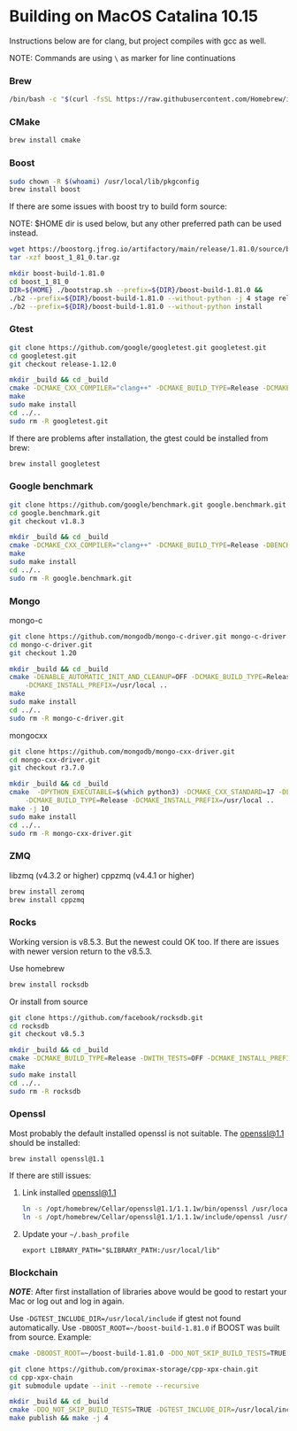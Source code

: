 # Building on MacOS Catalina 10.15

Instructions below are for clang, but project compiles with gcc as well.

NOTE: Commands are using `\` as marker for line continuations

### Brew

```sh
/bin/bash -c "$(curl -fsSL https://raw.githubusercontent.com/Homebrew/install/master/install.sh)"
```

### CMake

```sh
brew install cmake
```

### Boost

```sh
sudo chown -R $(whoami) /usr/local/lib/pkgconfig
brew install boost
```

If there are some issues with boost try to build form source:

NOTE: $HOME dir is used below, but any other preferred path can be used instead.
```sh
wget https://boostorg.jfrog.io/artifactory/main/release/1.81.0/source/boost_1_81_0.tar.gz
tar -xzf boost_1_81_0.tar.gz

mkdir boost-build-1.81.0
cd boost_1_81_0
DIR=${HOME} ./bootstrap.sh --prefix=${DIR}/boost-build-1.81.0 &&
./b2 --prefix=${DIR}/boost-build-1.81.0 --without-python -j 4 stage release &&
./b2 --prefix=${DIR}/boost-build-1.81.0 --without-python install
```

### Gtest

```sh
git clone https://github.com/google/googletest.git googletest.git
cd googletest.git
git checkout release-1.12.0

mkdir _build && cd _build
cmake -DCMAKE_CXX_COMPILER="clang++" -DCMAKE_BUILD_TYPE=Release -DCMAKE_POSITION_INDEPENDENT_CODE=ON ..
make
sudo make install
cd ../..
sudo rm -R googletest.git
```

If there are problems after installation, the gtest could be installed from brew:

```sh
brew install googletest
```

### Google benchmark

```sh
git clone https://github.com/google/benchmark.git google.benchmark.git
cd google.benchmark.git
git checkout v1.8.3

mkdir _build && cd _build
cmake -DCMAKE_CXX_COMPILER="clang++" -DCMAKE_BUILD_TYPE=Release -DBENCHMARK_ENABLE_GTEST_TESTS=OFF ..
make
sudo make install
cd ../..
sudo rm -R google.benchmark.git
```

### Mongo

mongo-c

```sh
git clone https://github.com/mongodb/mongo-c-driver.git mongo-c-driver.git
cd mongo-c-driver.git
git checkout 1.20

mkdir _build && cd _build
cmake -DENABLE_AUTOMATIC_INIT_AND_CLEANUP=OFF -DCMAKE_BUILD_TYPE=Release \
    -DCMAKE_INSTALL_PREFIX=/usr/local ..
make
sudo make install
cd ../..
sudo rm -R mongo-c-driver.git
```

mongocxx

```sh
git clone https://github.com/mongodb/mongo-cxx-driver.git
cd mongo-cxx-driver.git
git checkout r3.7.0

mkdir _build && cd _build
cmake  -DPYTHON_EXECUTABLE=$(which python3) -DCMAKE_CXX_STANDARD=17 -DLIBBSON_DIR=/usr/local -DLIBMONGOC_DIR=/usr/local \
    -DCMAKE_BUILD_TYPE=Release -DCMAKE_INSTALL_PREFIX=/usr/local ..
make -j 10
sudo make install
cd ../..
sudo rm -R mongo-cxx-driver.git
```

### ZMQ

libzmq (v4.3.2 or higher)
cppzmq (v4.4.1 or higher)

```sh
brew install zeromq
brew install cppzmq
```

### Rocks

Working version is v8.5.3. But the newest could OK too. If there are issues with newer version return to the v8.5.3.

Use homebrew
```sh
brew install rocksdb
```

Or install from source

```sh
git clone https://github.com/facebook/rocksdb.git
cd rocksdb
git checkout v8.5.3

mkdir _build && cd _build
cmake -DCMAKE_BUILD_TYPE=Release -DWITH_TESTS=OFF -DCMAKE_INSTALL_PREFIX=/usr/local -DWITH_SNAPPY=1 ..
make
sudo make install
cd ../..
sudo rm -R rocksdb
```

### Openssl

Most probably the default installed openssl is not suitable. The openssl@1.1 should be installed:

```shell
brew install openssl@1.1
```

If there are still issues:

1. Link installed openssl@1.1
    ```sh
    ln -s /opt/homebrew/Cellar/openssl@1.1/1.1.1w/bin/openssl /usr/local/bin/
    ln -s /opt/homebrew/Cellar/openssl@1.1/1.1.1w/include/openssl /usr/local/include/openssl
    ```
2. Update your `~/.bash_profile`
    ```text
    export LIBRARY_PATH="$LIBRARY_PATH:/usr/local/lib"
    ```

### Blockchain

**_NOTE_**: After first installation of libraries above would be good to restart your Mac or log out and log in again.

Use `-DGTEST_INCLUDE_DIR=/usr/local/include` if gtest not found automatically.
Use `-DBOOST_ROOT=~/boost-build-1.81.0` if BOOST was built from source. Example:
```sh
cmake -DBOOST_ROOT=~/boost-build-1.81.0 -DDO_NOT_SKIP_BUILD_TESTS=TRUE -DGTEST_INCLUDE_DIR=/usr/local/include -DCMAKE_BUILD_TYPE=Release
```

```sh
git clone https://github.com/proximax-storage/cpp-xpx-chain.git
cd cpp-xpx-chain
git submodule update --init --remote --recursive

mkdir _build && cd _build
cmake -DDO_NOT_SKIP_BUILD_TESTS=TRUE -DGTEST_INCLUDE_DIR=/usr/local/include -DCMAKE_BUILD_TYPE=Release
make publish && make -j 4
```
